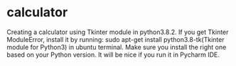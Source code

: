 # calculator
Creating a calculator using Tkinter module in python3.8.2. If you get Tkinter ModuleError, install it by running:
sudo apt-get install python3.8-tk(Tkinter module for Python3) in ubuntu terminal. Make sure you install the right one based on your Python version. 
It will be nice if you run it in Pycharm IDE. 

